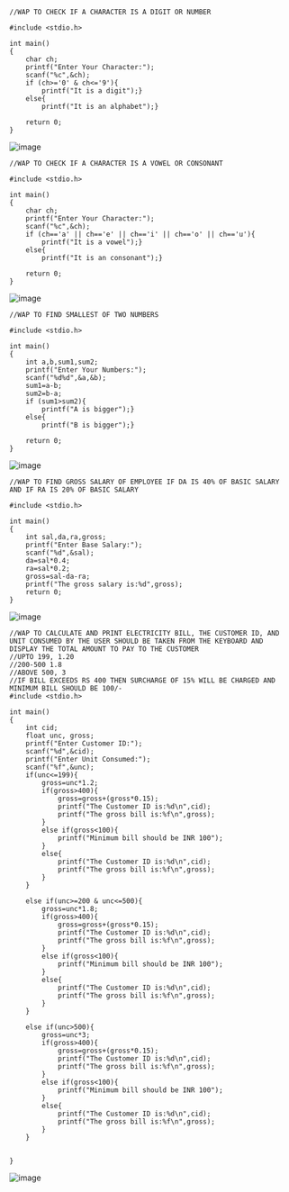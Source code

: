 ```
//WAP TO CHECK IF A CHARACTER IS A DIGIT OR NUMBER

#include <stdio.h>

int main()
{
    char ch;
    printf("Enter Your Character:");
    scanf("%c",&ch);
    if (ch>='0' & ch<='9'){
        printf("It is a digit");}
    else{
        printf("It is an alphabet");}
    
    return 0;
}
```
![image](https://user-images.githubusercontent.com/93079062/195499730-d2c28cb9-499d-42a9-b7f6-bb30c6f49f21.png)

```
//WAP TO CHECK IF A CHARACTER IS A VOWEL OR CONSONANT

#include <stdio.h>

int main()
{
    char ch;
    printf("Enter Your Character:");
    scanf("%c",&ch);
    if (ch=='a' || ch=='e' || ch=='i' || ch=='o' || ch=='u'){
        printf("It is a vowel");}
    else{
        printf("It is an consonant");}
    
    return 0;
}
```
![image](https://user-images.githubusercontent.com/93079062/195501330-d91bdab7-9563-41b2-b460-625421802686.png)

```
//WAP TO FIND SMALLEST OF TWO NUMBERS

#include <stdio.h>

int main()
{
    int a,b,sum1,sum2;
    printf("Enter Your Numbers:");
    scanf("%d%d",&a,&b);
    sum1=a-b;
    sum2=b-a;
    if (sum1>sum2){
        printf("A is bigger");}
    else{
        printf("B is bigger");}
    
    return 0;
}
```
![image](https://user-images.githubusercontent.com/93079062/195501592-201339bd-6ce9-4e14-901a-b33c271c79d2.png)

```
//WAP TO FIND GROSS SALARY OF EMPLOYEE IF DA IS 40% OF BASIC SALARY AND IF RA IS 20% OF BASIC SALARY

#include <stdio.h>

int main()
{
    int sal,da,ra,gross;
    printf("Enter Base Salary:");
    scanf("%d",&sal);
    da=sal*0.4;
    ra=sal*0.2;
    gross=sal-da-ra;
    printf("The gross salary is:%d",gross);
    return 0;
}
```
![image](https://user-images.githubusercontent.com/93079062/195502271-137ee6c0-6cd5-488a-b862-832b84673cbb.png)

```
//WAP TO CALCULATE AND PRINT ELECTRICITY BILL, THE CUSTOMER ID, AND UNIT CONSUMED BY THE USER SHOULD BE TAKEN FROM THE KEYBOARD AND DISPLAY THE TOTAL AMOUNT TO PAY TO THE CUSTOMER 
//UPTO 199, 1.20
//200-500 1.8 
//ABOVE 500, 3 
//IF BILL EXCEEDS RS 400 THEN SURCHARGE OF 15% WILL BE CHARGED AND MINIMUM BILL SHOULD BE 100/-
#include <stdio.h>

int main()
{
    int cid; 
    float unc, gross;
    printf("Enter Customer ID:");
    scanf("%d",&cid);
    printf("Enter Unit Consumed:");
    scanf("%f",&unc);
    if(unc<=199){
        gross=unc*1.2;
        if(gross>400){
            gross=gross+(gross*0.15);
            printf("The Customer ID is:%d\n",cid);
            printf("The gross bill is:%f\n",gross);
        }
        else if(gross<100){
            printf("Minimum bill should be INR 100");
        }
        else{
            printf("The Customer ID is:%d\n",cid);
            printf("The gross bill is:%f\n",gross);
        }
    }
    
    else if(unc>=200 & unc<=500){
        gross=unc*1.8;
        if(gross>400){
            gross=gross+(gross*0.15);
            printf("The Customer ID is:%d\n",cid);
            printf("The gross bill is:%f\n",gross);
        }
        else if(gross<100){
            printf("Minimum bill should be INR 100");
        }
        else{
            printf("The Customer ID is:%d\n",cid);
            printf("The gross bill is:%f\n",gross);
        }
    }
    
    else if(unc>500){
        gross=unc*3;
        if(gross>400){
            gross=gross+(gross*0.15);
            printf("The Customer ID is:%d\n",cid);
            printf("The gross bill is:%f\n",gross);
        }
        else if(gross<100){
            printf("Minimum bill should be INR 100");
        }
        else{
            printf("The Customer ID is:%d\n",cid);
            printf("The gross bill is:%f\n",gross);
        }
    }
    
    
}
```
![image](https://user-images.githubusercontent.com/93079062/195504926-b141b099-b748-4c47-99df-b57080180d5c.png)


